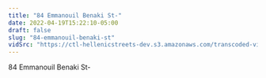 ```yaml
---
title: "84 Emmanouil Benaki St-"
date: 2022-04-19T15:22:10-05:00
draft: false
slug: "84-emmanouil-benaki-st"
vidSrc: "https://ctl-hellenicstreets-dev.s3.amazonaws.com/transcoded-videos/84%20Emmanouil%20Benaki%20St-.mp4"
---
```


84 Emmanouil Benaki St-
